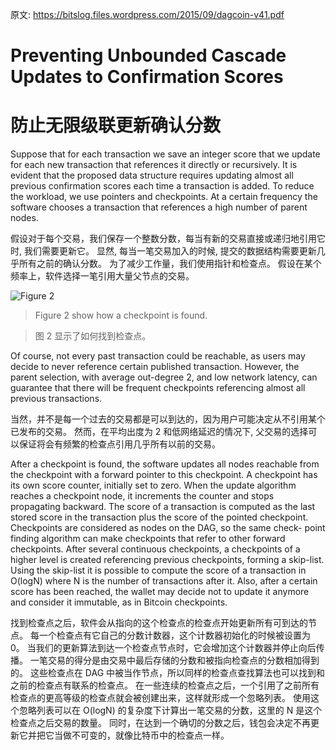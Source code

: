 原文: https://bitslog.files.wordpress.com/2015/09/dagcoin-v41.pdf  

# Preventing Unbounded Cascade Updates to Confirmation Scores  
# 防止无限级联更新确认分数

Suppose that for each transaction we save an integer score that we update for each new  transaction that references it directly or recursively.
It is evident that the proposed data structure requires updating almost all previous confirmation scores each time a transaction is added.
To reduce the workload, we use pointers and checkpoints.
At a certain frequency the software chooses a transaction that references a high number of parent nodes.
 
假设对于每个交易，我们保存一个整数分数，每当有新的交易直接或递归地引用它时, 我们需要更新它。
显然, 每当一笔交易加入的时候, 提交的数据结构需要更新几乎所有之前的确认分数。
为了减少工作量，我们使用指针和检查点。
假设在某个频率上，软件选择一笔引用大量父节点的交易。


![Figure 2](https://user-images.githubusercontent.com/22833166/35630410-4e1f29ec-06dc-11e8-91a3-98c4354204f3.png)

> Figure 2 show how a checkpoint is found.

> 图 2 显示了如何找到检查点。

Of course, not every past transaction could be reachable, as users may decide to never reference certain published transaction.
However, the parent selection, with average out-degree 2, and low network latency, can guarantee that there will be frequent checkpoints referencing almost all previous transactions.
 
当然，并不是每一个过去的交易都是可以到达的，因为用户可能决定从不引用某个已发布的交易。
 然而，在平均出度为 2 和低网络延迟的情况下, 父交易的选择可以保证将会有频繁的检查点引用几乎所有以前的交易。


After a checkpoint is found, the software updates all nodes reachable from the checkpoint with a forward pointer to this checkpoint.
A checkpoint has its own score counter, initially set to zero.
When the update algorithm reaches a checkpoint node, it increments the counter and stops propagating backward.
The score of a transaction is computed as the last stored score in the transaction plus the score of the pointed checkpoint.
Checkpoints are considered as nodes on the DAG, so the same check-
point finding algorithm can make checkpoints that refer to other forward checkpoints.
After several continuous checkpoints, a checkpoints of a higher level is created referencing previous checkpoints, forming a skip-list.
Using the skip-list it is possible to compute the score of a transaction in O(logN)
where N is the number of transactions after it.
Also, after a certain score has been reached, the wallet may decide not to update it anymore and consider it immutable, as in Bitcoin checkpoints.
 
找到检查点之后，软件会从指向的这个检查点的检查点开始更新所有可到达的节点。
每一个检查点有它自己的分数计数器，这个计数器初始化的时候被设置为 0。
当我们的更新算法到达一个检查点节点时，它会增加这个计数器并停止向后传播。
一笔交易的得分是由交易中最后存储的分数和被指向检查点的分数相加得到的。
这些检查点在 DAG 中被当作节点，所以同样的检查点查找算法也可以找到和之前的检查点有联系的检查点。
在一些连续的检查点之后，一个引用了之前所有检查点的更高等级的检查点就会被创建出来，这样就形成一个忽略列表。
使用这个忽略列表可以在 O(logN) 的复杂度下计算出一笔交易的分数，这里的 N 是这个检查点之后交易的数量。
同时，在达到一个确切的分数之后，钱包会决定不再更新它并把它当做不可变的，就像比特币中的检查点一样。

